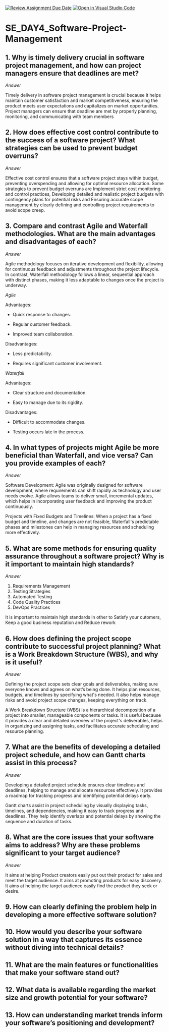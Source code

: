 [![Review Assignment Due Date](https://classroom.github.com/assets/deadline-readme-button-22041afd0340ce965d47ae6ef1cefeee28c7c493a6346c4f15d667ab976d596c.svg)](https://classroom.github.com/a/9pw6JKcu)
[![Open in Visual Studio Code](https://classroom.github.com/assets/open-in-vscode-2e0aaae1b6195c2367325f4f02e2d04e9abb55f0b24a779b69b11b9e10269abc.svg)](https://classroom.github.com/online_ide?assignment_repo_id=15661330&assignment_repo_type=AssignmentRepo)
# SE_DAY4_Software-Project-Management
## 1. Why is timely delivery crucial in software project management, and how can project managers ensure that deadlines are met?
*Answer*

Timely delivery in software project management is crucial because it helps maintain customer satisfaction and market competitiveness, ensuring the product meets user expectations and capitalizes on market opportunities.
Project managers can ensure that deadline are met by properly planning, monitoring, and communicating with team members

## 2. How does effective cost control contribute to the success of a software project? What strategies can be used to prevent budget overruns?
*Answer*

Effective cost control ensures that a software project stays within budget, preventing overspending and allowing for optimal resource allocation.
Some strategies to prevent budget overruns are Implement strict cost monitoring and control practices, Developing detailed and realistic project budgets with contingency plans for potential risks and Ensuring accurate scope management by clearly defining and controlling project requirements to avoid scope creep.

## 3. Compare and contrast Agile and Waterfall methodologies. What are the main advantages and disadvantages of each?
*Answer*

Agile methodology focuses on iterative development and flexibility, allowing for continuous feedback and adjustments throughout the project lifecycle. In contrast, Waterfall methodology follows a linear, sequential approach with distinct phases, making it less adaptable to changes once the project is underway.

*Agile*

Advantages:

- Quick response to changes.

- Regular customer feedback.

- Improved team collaboration.

Disadvantages:

- Less predictability.

- Requires significant customer involvement.

*Waterfall*

Advantages:

- Clear structure and documentation.

- Easy to manage due to its rigidity.

Disadvantages:

- Difficult to accommodate changes.

- Testing occurs late in the process.

## 4. In what types of projects might Agile be more beneficial than Waterfall, and vice versa? Can you provide examples of each?
*Answer*

Software Development: Agile was originally designed for software development, where requirements can shift rapidly as technology and user needs evolve. Agile allows teams to deliver small, incremental updates, which helps in incorporating user feedback and improving the product continuously.

Projects with Fixed Budgets and Timelines: When a project has a fixed budget and timeline, and changes are not feasible, Waterfall's predictable phases and milestones can help in managing resources and scheduling more effectively.

## 5. What are some methods for ensuring quality assurance throughout a software project? Why is it important to maintain high standards?

*Answer*

1. Requirements Management
2. Testing Strategies
3. Automated Testing
4. Code Quality Practices
5. DevOps Practices

It is important to maintain high standards in other to Satisfy your cutomers, Keep a good business reputation and Reduce rework

## 6. How does defining the project scope contribute to successful project planning? What is a Work Breakdown Structure (WBS), and why is it useful?

*Answer*

Defining the project scope sets clear goals and deliverables, making sure everyone knows and agrees on what’s being done. It helps plan resources, budgets, and timelines by specifying what's needed. It also helps manage risks and avoid project scope changes, keeping everything on track.

A Work Breakdown Structure (WBS) is a hierarchical decomposition of a project into smaller, manageable components or tasks. It is useful because it provides a clear and detailed overview of the project's deliverables, helps in organizing and assigning tasks, and facilitates accurate scheduling and resource planning.

## 7. What are the benefits of developing a detailed project schedule, and how can Gantt charts assist in this process?

*Answer*

Developing a detailed project schedule ensures clear timelines and deadlines, helping to manage and allocate resources effectively. It provides a roadmap for tracking progress and identifying potential delays early.

Gantt charts assist in project scheduling by visually displaying tasks, timelines, and dependencies, making it easy to track progress and deadlines. They help identify overlaps and potential delays by showing the sequence and duration of tasks.

## 8. What are the core issues that your software aims to address? Why are these problems significant to your target audience?

*Answer*

It aims at helping Product creators easily put out their product for sales and meet the target audience. 
It aims at promoting products for easy discovery.
It aims at helping the target audience easily find the product they seek or desire.

## 9. How can clearly defining the problem help in developing a more effective software solution?
## 10. How would you describe your software solution in a way that captures its essence without diving into technical details?
## 11. What are the main features or functionalities that make your software stand out?
## 12. What data is available regarding the market size and growth potential for your software?
## 13. How can understanding market trends inform your software’s positioning and development?
